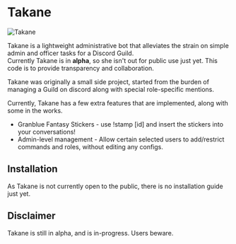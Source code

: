 # Takane
![Takane](https://raw.githubusercontent.com/jopika/Takane/master/Takane.png)

Takane is a lightweight administrative bot that alleviates the strain on simple admin and officer tasks for a Discord Guild.  
Currently Takane is in **alpha**, so she isn't out for public use just yet. This code is to provide transparency and collaboration.  

Takane was originally a small side project, started from the burden of managing a Guild on discord along with special role-specific mentions.

Currently, Takane has a few extra features that are implemented, along with some in the works.
* Granblue Fantasy Stickers - use !stamp [id] and insert the stickers into your conversations!  
* Admin-level management - Allow certain selected users to add/restrict commands and roles, without editing any configs.

## Installation
As Takane is not currently open to the public, there is no installation guide just yet.

## Disclaimer
Takane is still in alpha, and is in-progress. Users beware.
